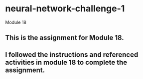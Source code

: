 # neural-network-challenge-1
Module 18
## This is the assignment for Module 18.
## I followed the instructions and referenced activities in module 18 to complete the assignment.